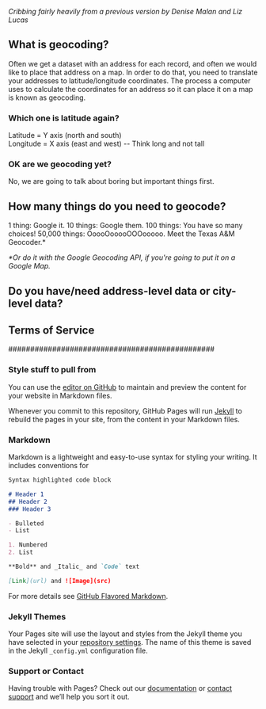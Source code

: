 _Cribbing fairly heavily from a previous version by Denise Malan and Liz Lucas_

## What is geocoding?

Often we get a dataset with an address for each record, and often we would like to place that address on a map. In order to do that, you need to translate your addresses to latitude/longitude coordinates. The process a computer uses to calculate the coordinates for an address so it can place it on a map is known as geocoding.

### Which one is latitude again?

Latitude = Y axis (north and south)  
Longitude = X axis (east and west) -- Think long and not tall 

### OK are we geocoding yet?

No, we are going to talk about boring but important things first.

## How many things do you need to geocode?

1 thing: Google it.
10 things: Google them.
100 things: You have so many choices!
50,000 things: OoooOooooOOOooooo. Meet the Texas A&M Geocoder.*

_*Or do it with the Google Geocoding API, if you're going to put it on a Google Map._

## Do you have/need address-level data or city-level data?

## Terms of Service






###############################################

### Style stuff to pull from

You can use the [editor on GitHub](https://github.com/mikejcorey/geocoding-nicar-2019/edit/master/README.md) to maintain and preview the content for your website in Markdown files.

Whenever you commit to this repository, GitHub Pages will run [Jekyll](https://jekyllrb.com/) to rebuild the pages in your site, from the content in your Markdown files.

### Markdown

Markdown is a lightweight and easy-to-use syntax for styling your writing. It includes conventions for

```markdown
Syntax highlighted code block

# Header 1
## Header 2
### Header 3

- Bulleted
- List

1. Numbered
2. List

**Bold** and _Italic_ and `Code` text

[Link](url) and ![Image](src)
```

For more details see [GitHub Flavored Markdown](https://guides.github.com/features/mastering-markdown/).

### Jekyll Themes

Your Pages site will use the layout and styles from the Jekyll theme you have selected in your [repository settings](https://github.com/mikejcorey/geocoding-nicar-2019/settings). The name of this theme is saved in the Jekyll `_config.yml` configuration file.

### Support or Contact

Having trouble with Pages? Check out our [documentation](https://help.github.com/categories/github-pages-basics/) or [contact support](https://github.com/contact) and we’ll help you sort it out.

